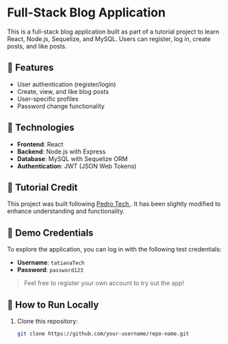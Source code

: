 # Full-Stack Blog Application

This is a full-stack blog application built as part of a tutorial project to learn React, Node.js, Sequelize, and MySQL. Users can register, log in, create posts, and like posts.

## 🚀 Features

- User authentication (register/login)
- Create, view, and like blog posts
- User-specific profiles
- Password change functionality

## 🔧 Technologies

- **Frontend**: React
- **Backend**: Node.js with Express
- **Database**: MySQL with Sequelize ORM
- **Authentication**: JWT (JSON Web Tokens)

## 📝 Tutorial Credit

This project was built following [Pedro Tech ](https://www.youtube.com/watch?v=Hl7diL7SFw8&list=PLpPqplz6dKxUaZ630TY1BFIo5nP-_x-nL&index=1). It has been slightly modified to enhance understanding and functionality.

## 🔑 Demo Credentials

To explore the application, you can log in with the following test credentials:

- **Username**: `tatianaTech`
- **Password**: `password123`

> Feel free to register your own account to try out the app!

## 📂 How to Run Locally

1. Clone this repository:
   ```bash
   git clone https://github.com/your-username/repo-name.git
   ```
